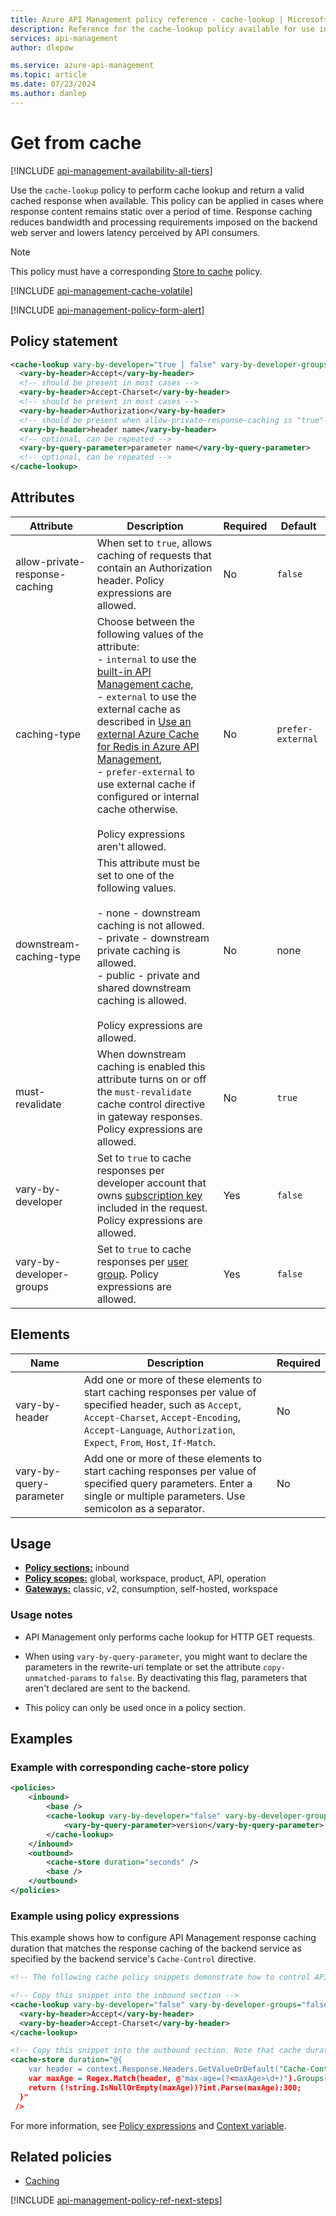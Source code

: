 ```yaml
---
title: Azure API Management policy reference - cache-lookup | Microsoft Docs
description: Reference for the cache-lookup policy available for use in Azure API Management. Provides policy usage, settings, and examples.
services: api-management
author: dlepow

ms.service: azure-api-management
ms.topic: article
ms.date: 07/23/2024
ms.author: danlep
---
```


# Get from cache

[!INCLUDE [api-management-availability-all-tiers](../../includes/api-management-availability-all-tiers.md)]

Use the `cache-lookup` policy to perform cache lookup and return a valid cached response when available. This policy can be applied in cases where response content remains static over a period of time. Response caching reduces bandwidth and processing requirements imposed on the backend web server and lowers latency perceived by API consumers.

> [!NOTE]
> This policy must have a corresponding [Store to cache](cache-store-policy.md) policy.

[!INCLUDE [api-management-cache-volatile](../../includes/api-management-cache-volatile.md)]

[!INCLUDE [api-management-policy-form-alert](../../includes/api-management-policy-form-alert.md)]

## Policy statement

```xml
<cache-lookup vary-by-developer="true | false" vary-by-developer-groups="true | false" caching-type="prefer-external | external | internal" downstream-caching-type="none | private | public" must-revalidate="true | false" allow-private-response-caching="@(expression to evaluate)">
  <vary-by-header>Accept</vary-by-header>
  <!-- should be present in most cases -->
  <vary-by-header>Accept-Charset</vary-by-header>
  <!-- should be present in most cases -->
  <vary-by-header>Authorization</vary-by-header>
  <!-- should be present when allow-private-response-caching is "true"-->
  <vary-by-header>header name</vary-by-header>
  <!-- optional, can be repeated -->
  <vary-by-query-parameter>parameter name</vary-by-query-parameter>
  <!-- optional, can be repeated -->
</cache-lookup>
```

## Attributes

| Attribute         | Description                                            | Required | Default |
| ----------------- | ------------------------------------------------------ | -------- | ------- |
| allow-private-response-caching | When set to `true`, allows caching of requests that contain an Authorization header. Policy expressions are allowed.                                                                                                                                                                                                                                                                       | No       | `false`             |
| caching-type               | Choose between the following values of the attribute:<br />- `internal` to use the [built-in API Management cache](api-management-howto-cache.md),<br />- `external` to use the external cache as described in [Use an external Azure Cache for Redis in Azure API Management](api-management-howto-cache-external.md),<br />- `prefer-external` to use external cache if configured or internal cache otherwise.<br/><br/>Policy expressions aren't allowed. | No       | `prefer-external` |
| downstream-caching-type        | This attribute must be set to one of the following values.<br /><br /> -   none - downstream caching is not allowed.<br />-   private - downstream private caching is allowed.<br />-   public - private and shared downstream caching is allowed.<br/><br/>Policy expressions are allowed.                                                                                                          | No       | none              |
| must-revalidate                | When downstream caching is enabled this attribute turns on or off  the `must-revalidate` cache control directive in gateway responses. Policy expressions are allowed.                                                                                                                                                                                                                      | No       | `true`              |
| vary-by-developer              | Set to `true` to cache responses per developer account that owns [subscription key](./api-management-subscriptions.md) included in the request. Policy expressions are allowed.                                                                                                                                                                                                                                                                                                 | Yes      |         `false`          |
| vary-by-developer-groups       | Set to `true` to cache responses per [user group](./api-management-howto-create-groups.md). Policy expressions are allowed.                                                                                                                                                                                                                                                                                                            | Yes      |       `false`            |


## Elements

|Name|Description|Required|
|----------|-----------------|--------------|
|vary-by-header|Add one or more of these elements to start caching responses per value of specified header, such as `Accept`, `Accept-Charset`, `Accept-Encoding`, `Accept-Language`, `Authorization`, `Expect`, `From`, `Host`, `If-Match`.|No|
|vary-by-query-parameter|Add one or more of these elements to start caching responses per value of specified query parameters. Enter a single or multiple parameters. Use semicolon as a separator. |No|

## Usage


- [**Policy sections:**](./api-management-howto-policies.md#sections) inbound
- [**Policy scopes:**](./api-management-howto-policies.md#scopes) global, workspace, product, API, operation
-  [**Gateways:**](api-management-gateways-overview.md) classic, v2, consumption, self-hosted, workspace

### Usage notes

- API Management only performs cache lookup for HTTP GET requests.
* When using `vary-by-query-parameter`, you might want to declare the parameters in the rewrite-uri template or set the attribute `copy-unmatched-params` to `false`. By deactivating this flag, parameters that aren't declared are sent to the backend.
- This policy can only be used once in a policy section.


## Examples

### Example with corresponding cache-store policy

```xml
<policies>
    <inbound>
        <base />
        <cache-lookup vary-by-developer="false" vary-by-developer-groups="false" downstream-caching-type="none" must-revalidate="true" caching-type="internal" >
            <vary-by-query-parameter>version</vary-by-query-parameter>
        </cache-lookup>
    </inbound>
    <outbound>
        <cache-store duration="seconds" />
        <base />
    </outbound>
</policies>
```

### Example using policy expressions
This example shows how to configure API Management response caching duration that matches the response caching of the backend service as specified by the backend service's `Cache-Control` directive. 

```xml
<!-- The following cache policy snippets demonstrate how to control API Management response cache duration with Cache-Control headers sent by the backend service. -->

<!-- Copy this snippet into the inbound section -->
<cache-lookup vary-by-developer="false" vary-by-developer-groups="false" downstream-caching-type="public" must-revalidate="true" >
  <vary-by-header>Accept</vary-by-header>
  <vary-by-header>Accept-Charset</vary-by-header>
</cache-lookup>

<!-- Copy this snippet into the outbound section. Note that cache duration is set to the max-age value provided in the Cache-Control header received from the backend service or to the default value of 5 min if none is found  -->
<cache-store duration="@{
    var header = context.Response.Headers.GetValueOrDefault("Cache-Control","");
    var maxAge = Regex.Match(header, @"max-age=(?<maxAge>\d+)").Groups["maxAge"]?.Value;
    return (!string.IsNullOrEmpty(maxAge))?int.Parse(maxAge):300;
  }"
 />
```

For more information, see [Policy expressions](api-management-policy-expressions.md) and [Context variable](api-management-policy-expressions.md#ContextVariables).


## Related policies

* [Caching](api-management-policies.md#caching)

[!INCLUDE [api-management-policy-ref-next-steps](../../includes/api-management-policy-ref-next-steps.md)]
